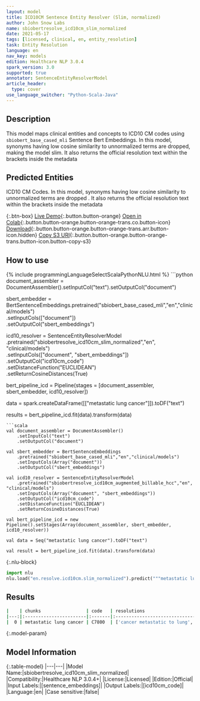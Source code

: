 ```yaml
---
layout: model
title: ICD10CM Sentence Entity Resolver (Slim, normalized)
author: John Snow Labs
name: sbiobertresolve_icd10cm_slim_normalized
date: 2021-05-17
tags: [licensed, clinical, en, entity_resolution]
task: Entity Resolution
language: en
nav_key: models
edition: Healthcare NLP 3.0.4
spark_version: 3.0
supported: true
annotator: SentenceEntityResolverModel
article_header:
  type: cover
use_language_switcher: "Python-Scala-Java"
---
```


## Description

This model maps clinical entities and concepts to ICD10 CM codes using `sbiobert_base_cased_mli` Sentence Bert Embeddings. In this model, synonyms having low cosine similarity to unnormalized terms are dropped, making the model slim. It also returns the official resolution text within the brackets inside the metadata

## Predicted Entities

ICD10 CM Codes. In this model, synonyms having low cosine similarity to unnormalized terms are dropped . It also returns the official resolution text within the brackets inside the metadata

{:.btn-box}
[Live Demo](https://demo.johnsnowlabs.com/healthcare/ER_ICD10_CM/){:.button.button-orange}
[Open in Colab](https://colab.research.google.com/github/JohnSnowLabs/spark-nlp-workshop/blob/master/tutorials/Certification_Trainings/Healthcare/24.Improved_Entity_Resolvers_in_SparkNLP_with_sBert.ipynb){:.button.button-orange.button-orange-trans.co.button-icon}
[Download](https://s3.amazonaws.com/auxdata.johnsnowlabs.com/clinical/models/sbiobertresolve_icd10cm_slim_normalized_en_3.0.4_3.0_1621286250442.zip){:.button.button-orange.button-orange-trans.arr.button-icon.hidden}
[Copy S3 URI](s3://auxdata.johnsnowlabs.com/clinical/models/sbiobertresolve_icd10cm_slim_normalized_en_3.0.4_3.0_1621286250442.zip){:.button.button-orange.button-orange-trans.button-icon.button-copy-s3}

## How to use



<div class="tabs-box" markdown="1">
{% include programmingLanguageSelectScalaPythonNLU.html %}
```python
document_assembler = DocumentAssembler().setInputCol("text").setOutputCol("document") 

sbert_embedder = BertSentenceEmbeddings.pretrained("sbiobert_base_cased_mli","en","clinical/models")\
    .setInputCols(["document"])\
    .setOutputCol("sbert_embeddings") 

icd10_resolver = SentenceEntityResolverModel\
    .pretrained("sbiobertresolve_icd10cm_slim_normalized","en", "clinical/models")\
    .setInputCols(["document", "sbert_embeddings"])\
    .setOutputCol("icd10cm_code")\
    .setDistanceFunction("EUCLIDEAN")\
    .setReturnCosineDistances(True) 

bert_pipeline_icd = Pipeline(stages = [document_assembler, sbert_embedder, icd10_resolver])

data = spark.createDataFrame([["metastatic lung cancer"]]).toDF("text")

results = bert_pipeline_icd.fit(data).transform(data)

```
```scala
val document_assembler = DocumentAssembler()
    .setInputCol("text")
    .setOutputCol("document")

val sbert_embedder = BertSentenceEmbeddings
    .pretrained("sbiobert_base_cased_mli","en","clinical/models")
    .setInputCols(Array("document"))
    .setOutputCol("sbert_embeddings")

val icd10_resolver = SentenceEntityResolverModel
    .pretrained("sbiobertresolve_icd10cm_augmented_billable_hcc","en", "clinical/models") 
    .setInputCols(Array("document", "sbert_embeddings")) 
    .setOutputCol("icd10cm_code")
    .setDistanceFunction("EUCLIDEAN")
    .setReturnCosineDistances(True)

val bert_pipeline_icd = new Pipeline().setStages(Array(document_assembler, sbert_embedder, icd10_resolver))

val data = Seq("metastatic lung cancer").toDF("text")

val result = bert_pipeline_icd.fit(data).transform(data)
```


{:.nlu-block}
```python
import nlu
nlu.load("en.resolve.icd10cm.slim_normalized").predict("""metastatic lung cancer""")
```

</div>

## Results

```bash
|    | chunks                 | code   | resolutions                                                                                                                                                                                                                                                                                                                                                                                                                                                                       | all_codes                                                                                              | billable_hcc_status_score   | all_distances                                                                                                            |
|---:|:-----------------------|:-------|:----------------------------------------------------------------------------------------------------------------------------------------------------------------------------------------------------------------------------------------------------------------------------------------------------------------------------------------------------------------------------------------------------------------------------------------------------------------------------------|:-------------------------------------------------------------------------------------------------------|:----------------------------|:-------------------------------------------------------------------------------------------------------------------------|
|  0 | metastatic lung cancer | C7800  | ['cancer metastatic to lung', 'metastasis from malignant tumor of lung', 'cancer metastatic to left lung', 'history of cancer metastatic to lung', 'metastatic cancer', 'history of cancer metastatic to lung (situation)', 'metastatic adenocarcinoma to bilateral lungs', 'cancer metastatic to chest wall', 'metastatic malignant neoplasm to left lower lobe of lung', 'metastatic carcinoid tumour', 'cancer metastatic to respiratory tract', 'metastatic carcinoid tumor'] | ['C7800', 'C349', 'C7801', 'Z858', 'C800', 'Z8511', 'C780', 'C798', 'C7802', 'C799', 'C7830', 'C7B00'] | ['1', '1', '8']             | ['0.0464', '0.0829', '0.0852', '0.0860', '0.0914', '0.0989', '0.1133', '0.1220', '0.1220', '0.1253', '0.1249', '0.1260'] |

```

{:.model-param}
## Model Information

{:.table-model}
|---|---|
|Model Name:|sbiobertresolve_icd10cm_slim_normalized|
|Compatibility:|Healthcare NLP 3.0.4+|
|License:|Licensed|
|Edition:|Official|
|Input Labels:|[sentence_embeddings]|
|Output Labels:|[icd10cm_code]|
|Language:|en|
|Case sensitive:|false|